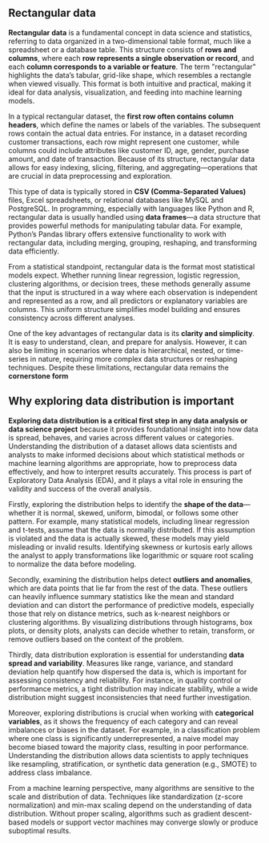 ## Rectangular data
**Rectangular data** is a fundamental concept in data science and statistics, referring to data organized in a two-dimensional table format, much like a spreadsheet or a database table. This structure consists of **rows and columns**, where each **row represents a single observation or record**, and each **column corresponds to a variable or feature**. The term "rectangular" highlights the data’s tabular, grid-like shape, which resembles a rectangle when viewed visually. This format is both intuitive and practical, making it ideal for data analysis, visualization, and feeding into machine learning models.

In a typical rectangular dataset, the **first row often contains column headers**, which define the names or labels of the variables. The subsequent rows contain the actual data entries. For instance, in a dataset recording customer transactions, each row might represent one customer, while columns could include attributes like customer ID, age, gender, purchase amount, and date of transaction. Because of its structure, rectangular data allows for easy indexing, slicing, filtering, and aggregating—operations that are crucial in data preprocessing and exploration.

This type of data is typically stored in **CSV (Comma-Separated Values)** files, Excel spreadsheets, or relational databases like MySQL and PostgreSQL. In programming, especially with languages like Python and R, rectangular data is usually handled using **data frames**—a data structure that provides powerful methods for manipulating tabular data. For example, Python’s Pandas library offers extensive functionality to work with rectangular data, including merging, grouping, reshaping, and transforming data efficiently.

From a statistical standpoint, rectangular data is the format most statistical models expect. Whether running linear regression, logistic regression, clustering algorithms, or decision trees, these methods generally assume that the input is structured in a way where each observation is independent and represented as a row, and all predictors or explanatory variables are columns. This uniform structure simplifies model building and ensures consistency across different analyses.

One of the key advantages of rectangular data is its **clarity and simplicity**. It is easy to understand, clean, and prepare for analysis. However, it can also be limiting in scenarios where data is hierarchical, nested, or time-series in nature, requiring more complex data structures or reshaping techniques. Despite these limitations, rectangular data remains the **cornerstone form**
## Why exploring data distribution is important
**Exploring data distribution is a critical first step in any data analysis or data science project** because it provides foundational insight into how data is spread, behaves, and varies across different values or categories. Understanding the distribution of a dataset allows data scientists and analysts to make informed decisions about which statistical methods or machine learning algorithms are appropriate, how to preprocess data effectively, and how to interpret results accurately. This process is part of Exploratory Data Analysis (EDA), and it plays a vital role in ensuring the validity and success of the overall analysis.

Firstly, exploring the distribution helps to identify the **shape of the data**—whether it is normal, skewed, uniform, bimodal, or follows some other pattern. For example, many statistical models, including linear regression and t-tests, assume that the data is normally distributed. If this assumption is violated and the data is actually skewed, these models may yield misleading or invalid results. Identifying skewness or kurtosis early allows the analyst to apply transformations like logarithmic or square root scaling to normalize the data before modeling.

Secondly, examining the distribution helps detect **outliers and anomalies**, which are data points that lie far from the rest of the data. These outliers can heavily influence summary statistics like the mean and standard deviation and can distort the performance of predictive models, especially those that rely on distance metrics, such as k-nearest neighbors or clustering algorithms. By visualizing distributions through histograms, box plots, or density plots, analysts can decide whether to retain, transform, or remove outliers based on the context of the problem.

Thirdly, data distribution exploration is essential for understanding **data spread and variability**. Measures like range, variance, and standard deviation help quantify how dispersed the data is, which is important for assessing consistency and reliability. For instance, in quality control or performance metrics, a tight distribution may indicate stability, while a wide distribution might suggest inconsistencies that need further investigation.

Moreover, exploring distributions is crucial when working with **categorical variables**, as it shows the frequency of each category and can reveal imbalances or biases in the dataset. For example, in a classification problem where one class is significantly underrepresented, a naive model may become biased toward the majority class, resulting in poor performance. Understanding the distribution allows data scientists to apply techniques like resampling, stratification, or synthetic data generation (e.g., SMOTE) to address class imbalance.

From a machine learning perspective, many algorithms are sensitive to the scale and distribution of data. Techniques like standardization (z-score normalization) and min-max scaling depend on the understanding of data distribution. Without proper scaling, algorithms such as gradient descent-based models or support vector machines may converge slowly or produce suboptimal results.
